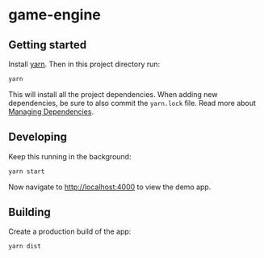 # game-engine

## Getting started

Install [yarn][yarn-install]. Then in this project directory run:

```bash
yarn
```

This will install all the project dependencies. When adding new dependencies, be
sure to also commit the `yarn.lock` file. Read more about [Managing Dependencies][yarn-deps].


## Developing

Keep this running in the background:
```bash
yarn start
```
Now navigate to [http://localhost:4000](http://localhost:4000) to view the demo app.


## Building

Create a production build of the app:
```bash
yarn dist
```

[yarn-install]: https://yarnpkg.com/lang/en/docs/install/
[yarn-deps]: https://yarnpkg.com/lang/en/docs/managing-dependencies/
